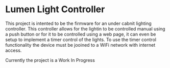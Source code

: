 # Lumen Light Controller
This project is intented to be the firmware for an under cabnit lighting controller. This controller allows for the lightin to be controlled manual using a push button or for it to be controlled using a web page, it can even be setup to implement a timer control of the lights. To use the timer control functionality the device must be jooined to a WiFi network with internet access.

Currently the project is a Work In Progress
